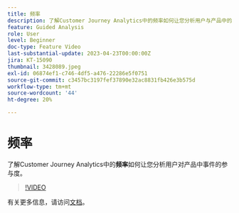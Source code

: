 ```yaml
---
title: 频率
description: 了解Customer Journey Analytics中的频率如何让您分析用户与产品中的事件的参与度。
feature: Guided Analysis
role: User
level: Beginner
doc-type: Feature Video
last-substantial-update: 2023-04-23T00:00:00Z
jira: KT-15090
thumbnail: 3428089.jpeg
exl-id: 06874ef1-c746-4df5-a476-22286e5f0751
source-git-commit: c3457bc3197fef37890e32ac8831fb426e3b575d
workflow-type: tm+mt
source-wordcount: '44'
ht-degree: 20%

---
```


# 频率

了解Customer Journey Analytics中的&#x200B;**频率**&#x200B;如何让您分析用户对产品中事件的参与度。

>[!VIDEO](https://video.tv.adobe.com/v/3428089/?learn=on)

有关更多信息，请访问[文档](https://experienceleague.adobe.com/zh-hans/docs/analytics-platform/using/guided-analysis/trends/frequency)。
